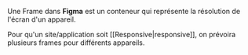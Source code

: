Une Frame dans **Figma** est un conteneur qui représente la résolution de l'écran d'un appareil.

Pour qu'un site/application soit [[Responsive|responsive]], on prévoira plusieurs frames pour différents appareils.